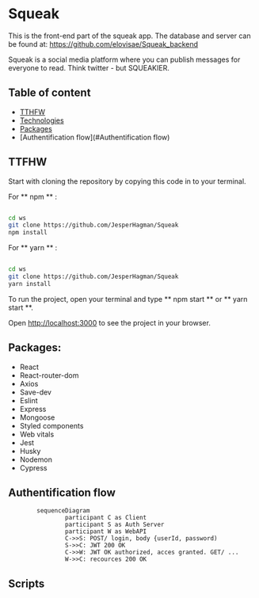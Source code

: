 # Squeak
This is the front-end part of the squeak app. The database and server can be found at: https://github.com/elovisae/Squeak_backend

Squeak is a social media platform where you can publish messages for everyone to read. Think twitter - but SQUEAKIER.

## Table of content
* [TTHFW](#TFFHW)
* [Technologies](#Technologies:)
* [Packages](#Packages) 
* [Authentification flow](#Authentification flow)

## TTFHW

Start with cloning the repository by copying this code in to your terminal.

For ** npm ** : 

``` bash

cd ws
git clone https://github.com/JesperHagman/Squeak
npm install

```
For ** yarn ** :

``` bash

cd ws
git clone https://github.com/JesperHagman/Squeak
yarn install

``` 

To run the project, open your terminal and type ** npm start ** or ** yarn start **.

Open [http://localhost:3000](http://localhost:3000) to see the project in your browser.


## Packages:
- React
- React-router-dom
- Axios
- Save-dev
- Eslint
- Express
- Mongoose
- Styled components
- Web vitals
- Jest
- Husky
- Nodemon
- Cypress


## Authentification flow

```mermaid
        sequenceDiagram
                participant C as Client
                participant S as Auth Server
                participant W as WebAPI
                C->>S: POST/ login, body {userId, password)
                S->>C: JWT 200 OK
                C->>W: JWT OK authorized, acces granted. GET/ ...
                W->>C: recources 200 OK
```

## Scripts






